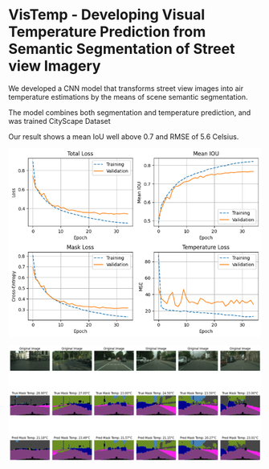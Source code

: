 # VisTemp - Developing Visual Temperature Prediction from Semantic Segmentation of Street view Imagery


We developed a CNN model that transforms street view images into air temperature estimations by the means of scene semantic segmentation. 

The model combines both segmentation and temperature prediction, and was trained CityScape Dataset

Our result shows a mean IoU well above 0.7 and RMSE of 5.6 Celsius.

![Result](Plots/loss.png)

![Result](Plots/prediction.png)

